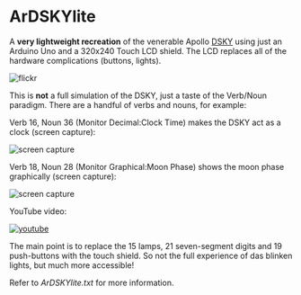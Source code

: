 # ArDSKYlite
A **very lightweight recreation** of the venerable Apollo [DSKY](https://en.wikipedia.org/wiki/Apollo_Guidance_Computer) using just an Arduino Uno and a 320x240 Touch LCD shield.  The LCD replaces all of the hardware complications (buttons, lights).

![flickr](https://live.staticflickr.com/65535/49216419402_0b0e591c44_b.jpg)

This is **not** a full simulation of the DSKY, just a taste of the Verb/Noun paradigm. There are a handful of verbs and nouns, for example:


Verb 16, Noun 36 (Monitor Decimal:Clock Time) makes the DSKY act as a clock (screen capture):

![screen capture](https://live.staticflickr.com/65535/49215705923_f1cdcea665_n.jpg)


Verb 18, Noun 28 (Monitor Graphical:Moon Phase) shows the moon phase graphically (screen capture):

![screen capture](https://live.staticflickr.com/65535/49216186706_05ee0b0311_n.jpg)


YouTube video:

[![youtube](http://img.youtube.com/vi/ewzAiSIFIsI/0.jpg)](http://www.youtube.com/watch?v=ewzAiSIFIsI)


The main point is to replace the 15 lamps, 21 seven-segment digits and 19 push-buttons with the touch shield.  So not the full experience of das blinken lights, but much more accessible!


Refer to *ArDSKYlite.txt* for more information.
